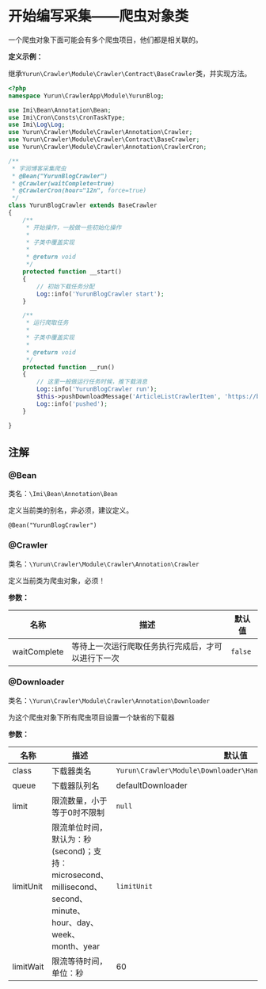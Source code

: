 # 开始编写采集——爬虫对象类

一个爬虫对象下面可能会有多个爬虫项目，他们都是相关联的。

**定义示例：**

继承`Yurun\Crawler\Module\Crawler\Contract\BaseCrawler`类，并实现方法。

```php
<?php
namespace Yurun\CrawlerApp\Module\YurunBlog;

use Imi\Bean\Annotation\Bean;
use Imi\Cron\Consts\CronTaskType;
use Imi\Log\Log;
use Yurun\Crawler\Module\Crawler\Annotation\Crawler;
use Yurun\Crawler\Module\Crawler\Contract\BaseCrawler;
use Yurun\Crawler\Module\Crawler\Annotation\CrawlerCron;

/**
 * 宇润博客采集爬虫
 * @Bean("YurunBlogCrawler")
 * @Crawler(waitComplete=true)
 * @CrawlerCron(hour="12n", force=true)
 */
class YurunBlogCrawler extends BaseCrawler
{
    /**
     * 开始操作，一般做一些初始化操作
     * 
     * 子类中覆盖实现
     *
     * @return void
     */
    protected function __start()
    {
        // 初始下载任务分配
        Log::info('YurunBlogCrawler start');
    }

    /**
     * 运行爬取任务
     * 
     * 子类中覆盖实现
     *
     * @return void
     */
    protected function __run()
    {
        // 这里一般做运行任务时候，推下载消息
        Log::info('YurunBlogCrawler run');
        $this->pushDownloadMessage('ArticleListCrawlerItem', 'https://blog.yurunsoft.com/');
        Log::info('pushed');
    }

}
```

## 注解

### @Bean

类名：`\Imi\Bean\Annotation\Bean`

定义当前类的别名，非必须，建议定义。

`@Bean("YurunBlogCrawler")`

### @Crawler

类名：`\Yurun\Crawler\Module\Crawler\Annotation\Crawler`

定义当前类为爬虫对象，必须！

**参数：**

名称 | 描述 | 默认值
-|-|-
waitComplete|等待上一次运行爬取任务执行完成后，才可以进行下一次|`false`

### @Downloader

类名：`\Yurun\Crawler\Module\Crawler\Annotation\Downloader`

为这个爬虫对象下所有爬虫项目设置一个缺省的下载器

**参数：**

名称 | 描述 | 默认值
-|-|-
class|下载器类名|`Yurun\Crawler\Module\Downloader\Handler\YurunHttpDownloader`
queue|下载器队列名|defaultDownloader
limit|限流数量，小于等于0时不限制|`null`
limitUnit|限流单位时间，默认为：秒(second)；支持：microsecond、millisecond、second、minute、hour、day、week、month、year|`limitUnit`
limitWait|限流等待时间，单位：秒|60
